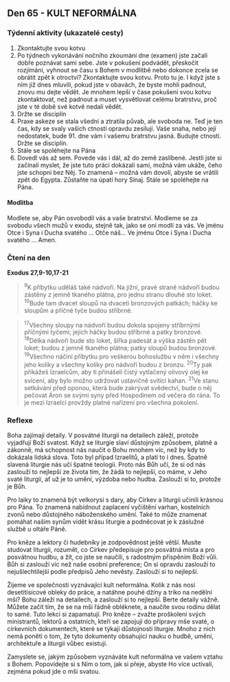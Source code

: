 ## Den 65 - KULT NEFORMÁLNA

### Týdenní aktivity (ukazatelé cesty)

1. Zkontaktujte svou kotvu
1. Po týdnech vykonávání nočního zkoumání dne (examen) jste začali dobře poznávat sami sebe. Jste v pokušení podvádět, přeskočit rozjímání, vyhnout se času s Bohem v modlitbě nebo dokonce zcela se obrátit zpět k otroctví? Zkontaktujte svou kotvu. Proto tu je. I když jste s ním již dnes mluvili, pokud jste v obavách, že byste mohli padnout, znovu mu dejte vědět. Je mnohem lepší v čase pokušení svou kotvu zkontaktovat, než padnout a muset vysvětlovat celému bratrstvu, proč jste v té době své kotvě nedali vědět.
1. Držte se disciplín
1. Praxe askeze se stala všední a ztratila půvab, ale svoboda ne. Teď je ten čas, kdy se svaly vašich ctností opravdu zesilují. Vaše snaha, nebo její nedostatek, bude 91. dne vám i vašemu bratrstvu jasná. Budujte ctnosti. Držte se disciplín.
1. Stále se spoléhejte na Pána
1. Dovedl vás až sem. Povede vás i dál, až do země zaslíbené. Jestli jste si začínali myslet, že jste tuto práci dokázali sami, možná vám ukáže, čeho jste schopni bez Něj. To znamená – možná vám dovolí, abyste se vrátili zpět do Egypta. Zůstaňte na úpatí hory Sinaj. Stále se spoléhejte na Pána.

#### Modlitba

Modlete se, aby Pán osvobodil vás a vaše bratrství.
Modleme se za svobodu všech mužů v exodu, stejně tak, jako se oni modlí za vás.
Ve jménu Otce i Syna i Ducha svatého … Otče náš… Ve jménu Otce i Syna i Ducha svatého … Amen.

### Čtení na den

**Exodus 27,9-10,17-21**

> <sup>9</sup>K příbytku uděláš také nádvoří. Na jižní, pravé straně nádvoří budou zástěny z jemně tkaného plátna, pro jednu stranu dlouhé sto loket.
> <sup>10</sup>Bude tam dvacet sloupů na dvaceti bronzových patkách; háčky ke sloupům a příčné tyče budou stříbrné.

> <sup>17</sup>Všechny sloupy na nádvoří budou dokola spojeny stříbrnými příčnými tyčemi; jejich háčky budou stříbrné a patky bronzové.
> <sup>18</sup>Délka nádvoří bude sto loket, šířka padesát a výška zástěn pět loket; budou z jemně tkaného plátna; patky sloupů budou bronzové.
> <sup>19</sup>Všechno náčiní příbytku pro veškerou bohoslužbu v něm i všechny jeho kolíky a všechny kolíky pro nádvoří budou z bronzu.
> <sup>20</sup>Ty pak přikážeš Izraelcům, aby ti přinášeli čistý vytlačený olivový olej ke svícení, aby bylo možno udržovat ustavičně svítící kahan.
> <sup>21</sup>Ve stanu setkávání před oponou, která bude zakrývat svědectví, bude o něj pečovat Áron se svými syny před Hospodinem od večera do rána. To je mezi Izraelci provždy platné nařízení pro všechna pokolení.

### Reflexe

Boha zajímají detaily. V posvátné liturgii na detailech záleží, protože vyjadřují Boží svatost. Když se liturgie slaví
důstojným způsobem, platně a zákonně, má schopnost nás naučit o Bohu mnohem víc, než by kdy to dokázala lidská
slova. Toto byl případ Izraelitů, a platí to i dnes. Špatně slavená liturgie nás učí špatné teologii. Proto nás Bůh učí, že si
od nás zaslouží to nejlepší ze života tím, že žádá to nejlepší, co máme, v Jeho svaté liturgii, ať už je to umění, výzdoba
nebo hudba. Zaslouží si to, protože je Bůh.

Pro laiky to znamená být velkorysí s dary, aby Církev a liturgii učinili krásnou pro Pána. To znamená nabídnout
zaplacení vyčištění varhan, kostelních zvonů nebo důstojného náboženského umění. Také to může znamenat pomáhat
našim synům vidět krásu liturgie a podněcovat je k záslužné službě u oltáře Páně.

Pro kněze a lektory či hudebníky je zodpovědnost ještě větší. Musíte studovat liturgii, rozumět, co Církev předepisuje
pro posvátná místa a pro posvátnou hudbu, a žít, co jste se naučili, s radostným přispěním Boží vůli. Bůh si zaslouží
víc než naše osobní preference; On si opravdu zaslouží to nejušlechtilejší podle předpisů Jeho nevěsty. Zaslouží si to
nejlepší.

Žijeme ve společnosti vyznávající kult neformálna. Kolik z nás nosí desetitisícové obleky do práce, a natáhne pouhé
džíny a triko na nedělní mši? Bohu záleží na detailech, a zaslouží si to nejlepší. Berte detaily vážně. Můžete začít tím,
že se na mši řádně obléknete, a naučíte svou rodinu dělat to samé. Tuto lekci si zapamatují. Pro kněze – zvažte
proškolení svých ministrantů, lektorů a ostatních, kteří se zapojují do přípravy mše svaté, o církevních dokumentech,
které se týkají důstojnosti liturgie. Mnoho z nich nemá ponětí o tom, že tyto dokumenty obsahující nauku o hudbě,
umění, architektuře a liturgii vůbec existují.

Zamyslete se, jakým způsobem vyznáváte kult neformálna ve vašem vztahu s Bohem. Popovídejte si s Ním o tom, jak
si přeje, abyste Ho více uctívali, zejména pokud jde o mši svatou.
